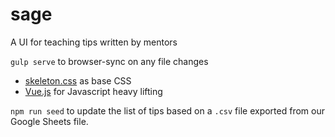 # sage
A UI for teaching tips written by mentors

`gulp serve` to browser-sync on any file changes

* [skeleton.css](http://getskeleton.com/) as base CSS
* [Vue.js](https://vuejs.org/) for Javascript heavy lifting

`npm run seed` to update the list of tips based on a `.csv` file exported from our Google Sheets file. 
